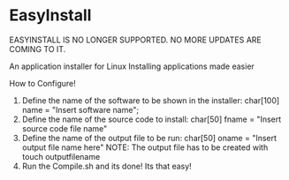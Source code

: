 # EasyInstall

EASYINSTALL IS NO LONGER SUPPORTED. NO MORE UPDATES ARE COMING TO IT.

An application installer for Linux
Installing applications made easier

How to Configure!
1. Define the name of the software to be shown in the installer: char[100] name = "Insert software name";
2. Define the name of the source code to install: char[50] fname = "Insert source code file name"
3. Define the name of the output file to be run: char[50] oname = "Insert output file name here"
NOTE: The output file has to be created with touch outputfilename
4. Run the Compile.sh and its done!
Its that easy!

